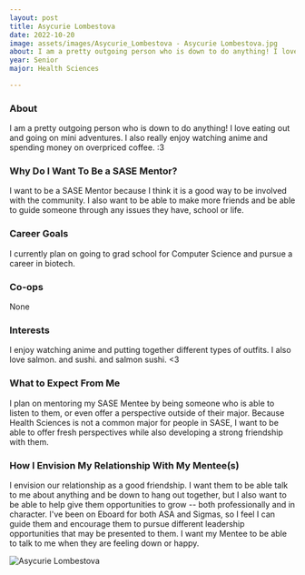```yaml
---
layout: post
title: Asycurie Lombestova 
date: 2022-10-20
image: assets/images/Asycurie_Lombestova - Asycurie Lombestova.jpg
about: I am a pretty outgoing person who is down to do anything! I love eating out and going on mini adventures. I also really enjoy watching anime and spending money on overpriced coffee. :3
year: Senior
major: Health Sciences

---
```


### About

I am a pretty outgoing person who is down to do anything! I love eating out and going on mini adventures. I also really enjoy watching anime and spending money on overpriced coffee. :3

### Why Do I Want To Be a SASE Mentor?

I want to be a SASE Mentor because I think it is a good way to be involved with the community. I also want to be able to make more friends and be able to guide someone through any issues they have, school or life. 

### Career Goals

I currently plan on going to grad school for Computer Science and pursue a career in biotech. 

### Co-ops

None

### Interests

I enjoy watching anime and putting together different types of outfits. I also love salmon. and sushi. and salmon sushi. <3

### What to Expect From Me

I plan on mentoring my SASE Mentee by being someone who is able to listen to them, or even offer a perspective outside of their major. Because Health Sciences is not a common major for people in SASE, I want to be able to offer fresh perspectives while also developing a strong friendship with them. 

### How I Envision My Relationship With My Mentee(s) 

I envision our relationship as a good friendship. I want them to be able talk to me about anything and be down to hang out together, but I also want to be able to help give them opportunities to grow -- both professionally and in character. I've been on Eboard for both ASA and Sigmas, so I feel I can guide them and encourage them to pursue different leadership opportunities that may be presented to them. I want my Mentee to be able to talk to me when they are feeling down or happy. 

<div class="text-center my-5">
    <img src="https://sase-drexel.github.io/mentorship-2022/assets/images/Asycurie_Lombestova - Asycurie Lombestova.jpg" alt="Asycurie Lombestova" class="rounded post-img" />
</div>
